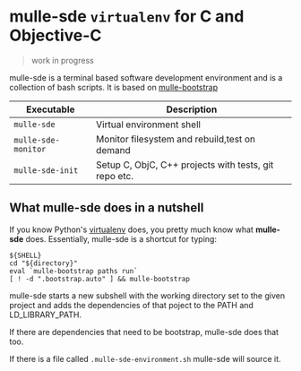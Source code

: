 # mulle-sde `virtualenv` for C and Objective-C

> work in progress

mulle-sde is a terminal based software development environment and is a
collection of bash scripts. It is based on
[mulle-bootstrap](//github.com/mulle-nat/mulle-bootstrap)


Executable          | Description
--------------------|--------------------------------
`mulle-sde`         | Virtual environment shell
`mulle-sde-monitor` | Monitor filesystem and rebuild,test on demand
`mulle-sde-init`    | Setup C, ObjC, C++ projects with tests, git repo etc.


## What mulle-sde does in a nutshell

If you know Python's
[virtualenv](https://python-guide-pt-br.readthedocs.io/en/latest/dev/virtualenvs/)
does, you pretty much know what **mulle-sde** does. Essentially, mulle-sde is a
shortcut for typing:

```
${SHELL}
cd "${directory}"
eval `mulle-bootstrap paths run`
[ ! -d ".bootstrap.auto" ] && mulle-bootstrap
```

mulle-sde starts a new subshell with the working directory set to the given
project and adds the dependencies of that poject to the PATH and
LD_LIBRARY_PATH.

If there are dependencies that need to be bootstrap, mulle-sde does that too.

If there is a file called `.mulle-sde-environment.sh` mulle-sde will source it.


